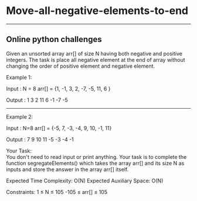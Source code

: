 # Move-all-negative-elements-to-end
---------------------------------------------
Online python challenges
---------------------------------------------

Given an unsorted array arr[] of size N having both negative and positive integers. The task is place all negative element at the end of array without changing the order of positive element and negative element.

 

Example 1:

Input : 
N = 8
arr[] = {1, -1, 3, 2, -7, -5, 11, 6 }

Output : 
1  3  2  11  6  -1  -7  -5

-------------------------------------------------------------------


Example 2:

Input : 
N=8
arr[] = {-5, 7, -3, -4, 9, 10, -1, 11}

Output :
7  9  10  11  -5  -3  -4  -1
 
 

Your Task:  
You don't need to read input or print anything. Your task is to complete the function segregateElements() which takes the array arr[] and its size N as inputs and store the answer in the array arr[] itself.

 

Expected Time Complexity: O(N)
Expected Auxiliary Space: O(N)
 


Constraints:
1 ≤ N ≤ 105
-105 ≤ arr[] ≤ 105
